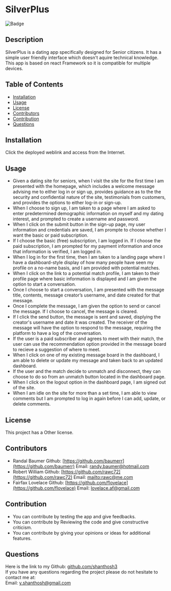 # SilverPlus
  ![Badge](https://img.shields.io/badge/license-Other-blue)
 
 ## Description
 
 SilverPlus is a dating app specifically designed for Senior citizens. It has a simple user friendly interface which doesn't aquire technical knowledge. This app is based on react Framework so it is compatible for multiple devices. 

 ## Table of Contents
 * [Installation](#Installation)
 * [Usage](#Usage)
 * [License](#license)
 * [Contributors](#Contributors)
 * [Contribution](#Contribution)
 * [Questions](#Questions)
 
 ## Installation
 Click the deployed weblink and access from the Internet.

 ## Usage
 * Given a dating site for seniors, when I visit the site for the first time I am presented with the homepage, which includes a welcome message advising me to either log in or sign up, provides guidance as to the the security and confidential nature of the site, testimonials from customers, and provides the options to either log-in or sign-up. 
 * When I choose to sign up, I am taken to a page where I am asked to enter predetermined demographic information on myself and my dating interest, and prompted to create a username and password. 
 * When I click on the submit button in the sign-up page, my user information and credentials are saved, I am prompte to choose whether I want the basic or paid subscription.  
 * If I choose the basic (free) subscription, I am logged in. If I choose the paid subscription, I am prompted for my payment information and once that information is verified, I am logged in. 
 * When I log in for the first time, then I am taken to a landing page where I have a dashboard-style display of how many people have seen my profile on a no-name basis, and I am provided with potential matches. 
 * When I click on the link to a potential match profile, I am taken to their profile page where basic information is displayed and I am given the option to start a conversation. 
 * Once I choose to start a conversation, I am presented with the message title, contents, message creator’s username, and date created for that message. 
 * Once I complete the message, I am given the option to send or cancel the message. If I choose to cancel, the message is cleared. 
 * If I click the send button, the message is sent and saved, displying the creator's username and date it was created. The receiver of the message will have the option to respond to the message, requiring the platform to have a log of the conversation. 
 * If the user is a paid subscriber and agrees to meet with their match, the user can use the recommendation option provided in the message board to recieve a suggestion of where to meet. 
 * When I click on one of my existing message board in the dashboard, I am able to delete or update my message and taken back to an updated dashboard. 
 * If the user and the match decide to unmatch and disconnect, they can choose to do so from an unmatch button located in the dashboard page. 
 * When I click on the logout option in the dashboard page, I am signed out of the site. 
 * When I am idle on the site for more than a set time, I am able to view comments but I am prompted to log in again before I can add, update, or delete comments. 
 
## License 
This project has a Other license.

## Contributors
* Randal Baumer Github: [https://github.com/baumerr](https://github.com/baumerr) Email: [randy.baumer@hotmail.com](mailto:randy.baumer@hotmail.com)
* Robert William Github: [https://github.com/rawc72](https://github.com/rawc72) Email: [mailto:rawc@me.com](mailto:rawc@me.com)
* Fairfax Lovelace Github: [https://github.com/flovelace](https://github.com/flovelace) Email: [lovelace.af@gmail.com](mailto:lovelace.af@gmail.com)
  
## Contribution
* You can contribute by testing the app and give feedbacks. 
* You can contribute by Reviewing the code and give constructive criticism.
* You can contribute by giving your opinions or ideas for additional features.

## Questions
Here is the link to my Github: [github.com/shanthosh3](github.com/shanthosh3)<br>
If you have any questions regarding the project please do not hesitate to contact me at:<br>
Email: [y.shanthosh@gmail.com](mailto:y.shanthosh@gmail.com)